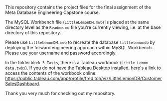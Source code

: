 This repository contains the project files for the final assignment of the Meta Database Engineering Capstone course.

The MySQL Workbench file (`LittleLemonDM.mwb`) is placed at the same directory level as the `Readme.md` file you're currently viewing, i.e. at the base directory of this repository.

Please use `LittleLemonDM.mwb` to recreate the database `littlelemondb` by deploying the forward engineering approach within MySQL Workbench. Please use your username and password accordingly.

In the folder `Week 3 Tasks`, there is a Tableau workbook (`Little Lemon data.twbx`). If you do not have the Tableau Desktop installed, here's a link to access the contents of the workbook online: https://public.tableau.com/app/profile/fred.toh/viz/LittleLemonDB/CustomerSalesDashboard.

Thank you very much for checking out my repository.